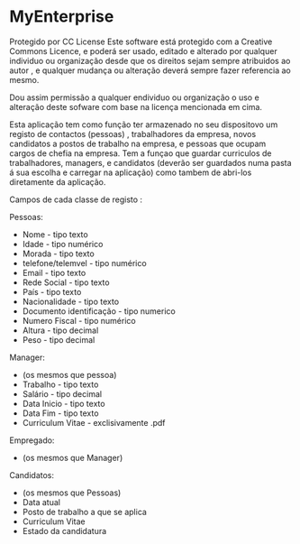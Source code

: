 # MyEnterprise



Protegido por CC License
Este software está protegido com a Creative Commons Licence, e poderá ser usado, editado e alterado por qualquer individuo ou organização desde que os direitos sejam sempre atribuidos ao autor , e qualquer mudança ou alteração deverá sempre fazer referencia ao mesmo.

Dou assim permissão a qualquer endividuo ou organização o uso e alteração deste sofware com base na licença mencionada em cima.

Esta aplicação tem como função ter armazenado no seu dispositovo um registo de contactos (pessoas) , trabalhadores da empresa, novos candidatos a postos de trabalho na empresa, e pessoas que ocupam cargos de chefia na empresa. Tem a funçao que guardar curriculos de trabalhadores, managers, e candidatos (deverão ser guardados numa pasta á sua escolha e carregar na aplicação) como tambem de abri-los diretamente da aplicação.


Campos de cada classe de registo :

Pessoas:

- Nome - tipo texto
- Idade - tipo numérico
- Morada - tipo texto
- telefone/telemvel - tipo numérico
- Email - tipo texto
- Rede Social - tipo texto
- País - tipo texto
- Nacionalidade - tipo texto
- Documento identificação - tipo numerico
- Numero Fiscal - tipo numérico
- Altura - tipo decimal
- Peso - tipo decimal

Manager:

- (os mesmos que pessoa)
- Trabalho - tipo texto
- Salário - tipo decimal
- Data Inicio - tipo texto
- Data Fim - tipo texto
- Curriculum Vitae - exclisivamente .pdf

Empregado:

- (os mesmos que Manager)

Candidatos:

- (os mesmos que Pessoas)
- Data atual
- Posto de trabalho a que se aplica
- Curriculum Vitae
- Estado da candidatura
